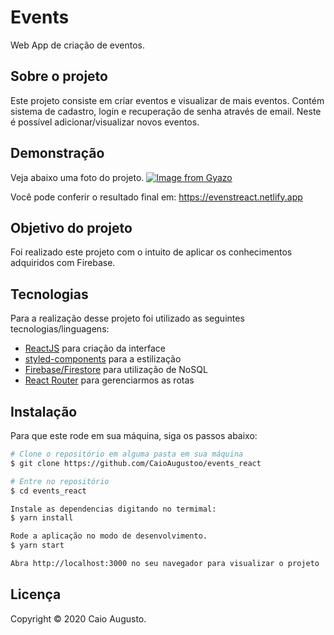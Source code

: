 # Events
Web App de criação de eventos.

## Sobre o projeto 
Este projeto consiste em criar eventos e visualizar de mais eventos. Contém sistema de cadastro, login e recuperação de senha através de email. 
Neste é possível adicionar/visualizar novos eventos.


## Demonstração
Veja abaixo uma foto do projeto.
[![Image from Gyazo](https://i.gyazo.com/ffc6cf47517677d5c22a334e2bddd034.png)](https://gyazo.com/ffc6cf47517677d5c22a334e2bddd034)

Você pode conferir o resultado final em: https://evenstreact.netlify.app

## Objetivo do projeto
Foi realizado este projeto com o intuito de aplicar os conhecimentos adquiridos com Firebase.

## Tecnologias 
Para a realização desse projeto foi utilizado as seguintes tecnologias/linguagens: 
- [ReactJS](https://pt-br.reactjs.org) para criação da interface
- [styled-components](https://styled-components.com) para a estilização
- [Firebase/Firestore](https://firebase.google.com/?hl=pt-br) para utilização de NoSQL
- [React Router](https://reactrouter.com/web/guides/quick-start) para gerenciarmos as rotas

## Instalação
Para que este rode em sua máquina, siga os passos abaixo:

```bash
# Clone o repositório em alguma pasta em sua máquina
$ git clone https://github.com/CaioAugustoo/events_react

# Entre no repositório
$ cd events_react

Instale as dependencias digitando no termimal:
$ yarn install

Rode a aplicação no modo de desenvolvimento.
$ yarn start

Abra http://localhost:3000 no seu navegador para visualizar o projeto
```


## Licença
Copyright © 2020 Caio Augusto.

